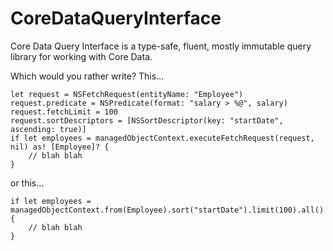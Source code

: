 # CoreDataQueryInterface

Core Data Query Interface is a type-safe, fluent, mostly immutable query library for working with Core Data.

Which would you rather write? This…

    let request = NSFetchRequest(entityName: "Employee")
    request.predicate = NSPredicate(format: "salary > %@", salary)
    request.fetchLimit = 100
    request.sortDescriptors = [NSSortDescriptor(key: "startDate", ascending: true)]
    if let employees = managedObjectContext.executeFetchRequest(request, nil) as! [Employee]? {
        // blah blah
    }

or this…

    if let employees = managedObjectContext.from(Employee).sort("startDate").limit(100).all() {
        // blah blah
    }


